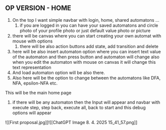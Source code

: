
## OP VERSION - HOME

1. On the top I want simple navbar with login, home, shared automatons ...
	1. if you are logged in you can have your saved automatons and circle photo of your profile photo or just default value photo or picture 
2. there will be canvas where you can start creating your own automat with mouse with options 
	1. there will be also action buttons add state, add transition and delete 
3. here will be also insert automaton option where you can insert text value of the automaton and then press button and automaton will change also when you edit the automaton with mouse on canvas it will change this text representation
4. And load automaton option will be also there.
5. Also here will be the option to change between the automatons like DFA, NFA, epsilon-NFA etc.

This will be the main home page

1. if there will be any automaton then the Input will appear and navbar with execute step, step back, execute all, back to start and this debug options will appear


![[First proposal.jpg]]![[ChatGPT Image 8. 4. 2025 15_41_57.png]]